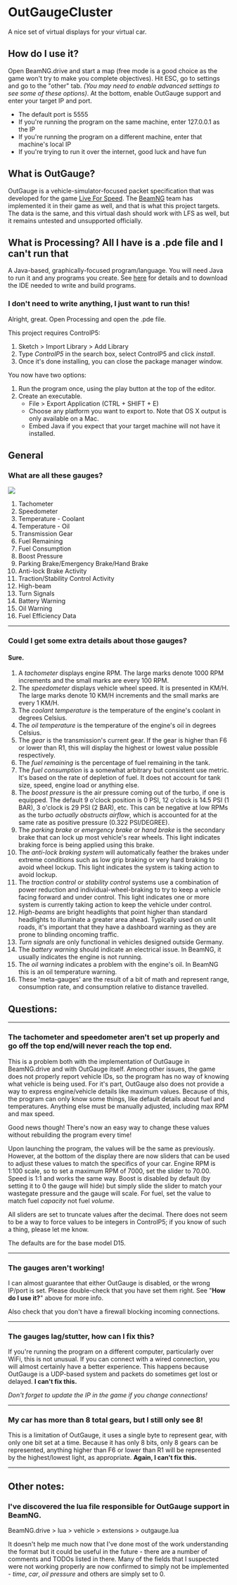 
# OutGaugeCluster
A nice set of virtual displays for your virtual car.

## How do I use it?

Open BeamNG.drive and start a map (free mode is a good choice as the game won't try to make you complete objectives). Hit ESC, go to settings and go to the "other" tab. *(You may need to enable advanced settings to see some of these options)*. At the bottom, enable OutGauge support and enter your target IP and port.

 - The default port is 5555
 - If you're running the program on the same machine, enter 127.0.0.1 as the IP
 - If you're running the program on a different machine, enter that machine's local IP
 - If you're trying to run it over the internet, good luck and have fun

## What is OutGauge?

OutGauge is a vehicle-simulator-focused packet specification that was developed for the game [Live For Speed](https://www.lfs.net/). The [BeamNG](https://beamng.com/) team has implemented it in their game as well, and that is what this project targets. The data is the same, and this virtual dash should work with LFS as well, but it remains untested and unsupported officially.

## What is Processing? All I have is a .pde file and I can't run that

A Java-based, graphically-focused program/language. You will need Java to run it and any programs you create.
See [here](https://processing.org/) for details and to download the IDE needed to write and build programs.

### I don't need to write anything, I just want to run this!

Alright, great. Open Processing and open the .pde file. 

This project requires ControlP5:

 1. Sketch > Import Library > Add Library
 2. Type *ControlP5* in the search box, select ControlP5 and click *install*.
 3. Once it's done installing, you can close the package manager window.

You now have two options:

 1. Run the program once, using the play button at the top of the editor.
 2. Create an executable.
	 - File > Export Application (CTRL + SHIFT + E)
	 - Choose any platform you want to export to. Note that OS X output is only available on a Mac.
	 - Embed Java if you expect that your target machine will not have it installed.

## General

### What are all these gauges?
<img src="/assets/cluster.png">

 1. Tachometer
 2. Speedometer
 3. Temperature - Coolant
 4. Temperature - Oil
 5. Transmission Gear
 6. Fuel Remaining
 7. Fuel Consumption
 8. Boost Pressure
 9. Parking Brake/Emergency Brake/Hand Brake
 10. Anti-lock Brake Activity
 11. Traction/Stability Control Activity
 12. High-beam
 13. Turn Signals
 14. Battery Warning
 15. Oil Warning
 16. Fuel Efficiency Data

----------

### Could I get some extra details about those gauges?
#### Sure.
 1. A *tachometer* displays engine RPM. The large marks denote 1000 RPM increments and the small marks are every 100 RPM.
 2. The *speedometer* displays vehicle wheel speed. It is presented in KM/H. The large marks denote 10 KM/H increments and the small marks are every 1 KM/H.
 3. The *coolant temperature* is the temperature of the engine's coolant in degrees Celsius.
 4. The *oil temperature* is the temperature of the engine's oil in degrees Celsius.
 5. The *gear* is the transmission's current gear. If the gear is higher than F6 or lower than R1, this will display the highest or lowest value possible respectively.
 6. The *fuel remaining* is the percentage of fuel remaining in the tank.
 7. The *fuel consumption* is a somewhat arbitrary but consistent use metric. It's based on the rate of depletion of fuel. It does not account for tank size, speed, engine load or anything else.
 8. The *boost pressure* is the air pressure coming out of the turbo, if one is equipped. The default 9 o'clock position is 0 PSI, 12 o'clock is 14.5 PSI (1 BAR), 3 o'clock is 29 PSI (2 BAR), etc. This can be negative at low RPMs as the turbo *actually obstructs airflow*, which is accounted for at the same rate as positive pressure (0.322 PSI/DEGREE).
 9. The *parking brake* or *emergency brake* or *hand brake* is the secondary brake that can lock up most vehicle's rear wheels. This light indicates braking force is being applied using this brake.
 10. The *anti-lock braking system* will automatically feather the brakes under extreme conditions such as low grip braking or very hard braking to avoid wheel lockup. This light indicates the system is taking action to avoid lockup.
 11. The *traction control* or *stability control* systems use a combination of power reduction and individual-wheel-braking to try to keep a vehicle facing forward and under control. This light indicates one or more system is currently taking action to keep the vehicle under control.
 12. *High-beams* are bright headlights that point higher than standard headlights to illuminate a greater area ahead. Typically used on unlit roads, it's important that they have a dashboard warning as they are prone to blinding oncoming traffic.
 13. *Turn signals* are only functional in vehicles designed outside Germany.
 14. The *battery warning* should indicate an electrical issue. In BeamNG, it usually indicates the engine is not running.
 15. The *oil warning* indicates a problem with the engine's oil. In BeamNG this is an oil temperature warning.
 16. These 'meta-gauges' are the result of a bit of math and represent range, consumption rate, and consumption relative to distance travelled.

## Questions:

----------

### The tachometer and speedometer aren't set up properly and go off the top end/will never reach the top end.

This is a problem both with the implementation of OutGauge in BeamNG.drive and with OutGauge itself. Among other issues, the game does not properly report vehicle IDs, so the program has no way of knowing what vehicle is being used. For it's part, OutGauge also does not provide a way to express engine/vehicle details like maximum values. Because of this, the program can only know some things, like default details about fuel and temperatures. Anything else must be manually adjusted, including max RPM and max speed.

Good news though! There's now an easy way to change these values without rebuilding the program every time!

Upon launching the program, the values will be the same as previously. However, at the bottom of the display there are now sliders that can be used to adjust these values to match the specifics of your car. Engine RPM is 1:100 scale, so to set a maximum RPM of 7000, set the slider to 70.00. Speed is 1:1 and works the same way. Boost is disabled by default (by setting it to 0 the gauge will hide) but simply slide the slider to match your wastegate pressure and the gauge will scale. For fuel, set the value to match fuel *capacity* not fuel *volume*.

All sliders are set to truncate values after the decimal. There does not seem to be a way to force values to be integers in ControlP5; if you know of such a thing, please let me know.

The defaults are for the base model D15.

----------

### The gauges aren't working!

I can almost guarantee that either OutGauge is disabled, or the wrong IP/port is set. Please double-check that you have set them right. See "**How do I use it?**" above for more info.

Also check that you don't have a firewall blocking incoming connections.

----------

### The gauges lag/stutter, how can I fix this?

If you're running the program on a different computer, particularly over WiFi, this is not unusual. If you can connect with a wired connection, you will almost certainly have a better experience. This happens because OutGauge is a UDP-based system and packets do sometimes get lost or delayed. **I can't fix this.**

*Don't forget to update the IP in the game if you change connections!*

----------

### My car has more than 8 total gears, but I still only see 8!

This is a limitation of OutGauge, it uses a single byte to represent gear, with only one bit set at a time. Because it has only 8 bits, only 8 gears can be represented, anything higher than F6 or lower than R1 will be represented by the highest/lowest light, as appropriate. **Again, I can't fix this.**

----------

## Other notes:
 
### I've discovered the lua file responsible for OutGauge support in BeamNG.

BeamNG.drive > lua > vehicle > extensions > outgauge.lua

It doesn't help me much now that I've done most of the work understanding the format but it could be useful in the future - there are a number of comments and TODOs listed in there.
Many of the fields that I suspected were not working properly are now confirmed to simply not be implemented - *time*, *car*, *oil pressure* and others are simply set to 0.
